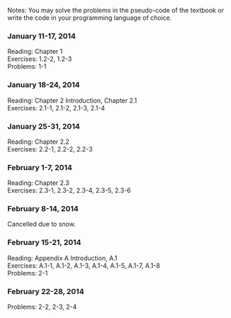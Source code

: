 Notes: You may solve the problems in the pseudo-code of the textbook or write
       the code in your programming language of choice.

### January 11-17, 2014

Reading: Chapter 1  
Exercises: 1.2-2, 1.2-3     
Problems: 1-1  

### January 18-24, 2014

Reading: Chapter 2 Introduction, Chapter 2.1  
Exercises: 2.1-1, 2.1-2, 2.1-3, 2.1-4  

### January 25-31, 2014

Reading: Chapter 2.2  
Exercises: 2.2-1, 2.2-2, 2.2-3  

### February 1-7, 2014

Reading: Chapter 2.3  
Exercises: 2.3-1, 2.3-2, 2.3-4, 2.3-5, 2.3-6  

### February 8-14, 2014

Cancelled due to snow.  

### February 15-21, 2014
Reading: Appendix A Introduction, A.1  
Exercises: A.1-1, A.1-2, A.1-3, A.1-4, A.1-5, A.1-7, A.1-8  
Problems: 2-1  

### February 22-28, 2014
Problems: 2-2, 2-3, 2-4  
